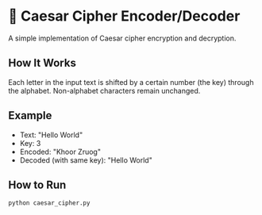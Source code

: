# 🔐 Caesar Cipher Encoder/Decoder

A simple implementation of Caesar cipher encryption and decryption.

## How It Works
Each letter in the input text is shifted by a certain number (the key) through the alphabet. Non-alphabet characters remain unchanged.

## Example
- Text: "Hello World"
- Key: 3
- Encoded: "Khoor Zruog"
- Decoded (with same key): "Hello World"

## How to Run
```bash
python caesar_cipher.py
